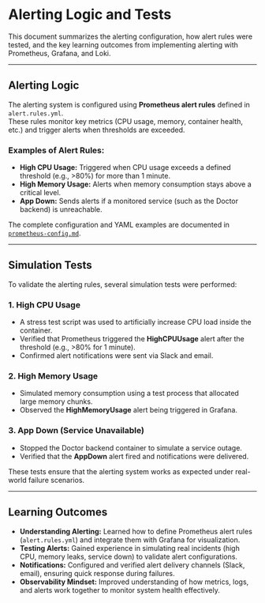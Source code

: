 # Alerting Logic and Tests

This document summarizes the alerting configuration, how alert rules were tested, and the key learning outcomes from implementing alerting with Prometheus, Grafana, and Loki.

----------------------------------------------------------
## Alerting Logic

The alerting system is configured using **Prometheus alert rules** defined in `alert.rules.yml`.  
These rules monitor key metrics (CPU usage, memory, container health, etc.) and trigger alerts when thresholds are exceeded.

### Examples of Alert Rules:
- **High CPU Usage:** Triggered when CPU usage exceeds a defined threshold (e.g., >80%) for more than 1 minute.
- **High Memory Usage:** Alerts when memory consumption stays above a critical level.
- **App Down:** Sends alerts if a monitored service (such as the Doctor backend) is unreachable.

The complete configuration and YAML examples are documented in [`prometheus-config.md`](./prometheus-config.md).


----------------------------------------------------------

## Simulation Tests

To validate the alerting rules, several simulation tests were performed:

### 1. High CPU Usage
- A stress test script was used to artificially increase CPU load inside the container.
- Verified that Prometheus triggered the **HighCPUUsage** alert after the threshold (e.g., >80% for 1 minute).
- Confirmed alert notifications were sent via Slack and email.

### 2. High Memory Usage
- Simulated memory consumption using a test process that allocated large memory chunks.
- Observed the **HighMemoryUsage** alert being triggered in Grafana.

### 3. App Down (Service Unavailable)
- Stopped the Doctor backend container to simulate a service outage.
- Verified that the **AppDown** alert fired and notifications were delivered.

These tests ensure that the alerting system works as expected under real-world failure scenarios.





------------------------------------------------------------

## Learning Outcomes

- **Understanding Alerting:** Learned how to define Prometheus alert rules (`alert.rules.yml`) and integrate them with Grafana for visualization.
- **Testing Alerts:** Gained experience in simulating real incidents (high CPU, memory leaks, service down) to validate alert configurations.
- **Notifications:** Configured and verified alert delivery channels (Slack, email), ensuring quick response during failures.
- **Observability Mindset:** Improved understanding of how metrics, logs, and alerts work together to monitor system health effectively.



